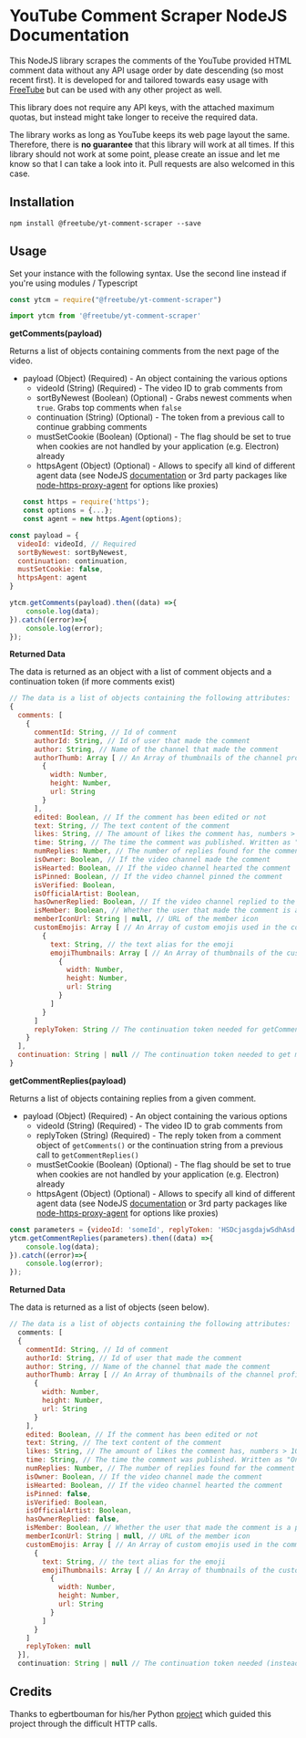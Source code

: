 # YouTube Comment Scraper NodeJS Documentation
This NodeJS library scrapes the comments of the YouTube provided HTML comment data without any API usage order by date descending (so most recent first). It is developed for and tailored towards easy usage with [FreeTube](https://github.com/FreeTubeApp/FreeTube) but can be used with any other project as well.

This library does not require any API keys, with the attached maximum quotas, but instead might take longer to receive the required data.

The library works as long as YouTube keeps its web page layout the same. Therefore, there is **no guarantee** that this library will work at all times.
If this library should not work at some point, please create an issue and let me know so that I can take a look into it. Pull requests are also welcomed in this case.


## Installation
`npm install @freetube/yt-comment-scraper --save`

## Usage
Set your instance with the following syntax. Use the second line instead if you're using modules / Typescript
```javascript
const ytcm = require("@freetube/yt-comment-scraper")

import ytcm from '@freetube/yt-comment-scraper'
```

**getComments(payload)**

Returns a list of objects containing comments from the next page of the video.

- payload (Object) (Required) - An object containing the various options
  - videoId (String) (Required) - The video ID to grab comments from
  - sortByNewest (Boolean) (Optional) - Grabs newest comments when `true`. Grabs top comments when `false`
  - continuation (String) (Optional) - The token from a previous call to continue grabbing comments
  - mustSetCookie (Boolean) (Optional) - The flag should be set to true when cookies are not handled by your application (e.g. Electron) already 
  - httpsAgent (Object) (Optional) - Allows to specify all kind of different agent data (see NodeJS [documentation](https://nodejs.org/api/https.html#https_class_https_agent) or 3rd party packages like [node-https-proxy-agent](https://github.com/TooTallNate/node-https-proxy-agent) for options like proxies)
  ```javascript
  const https = require('https');
  const options = {...};  
  const agent = new https.Agent(options);
  ```
```javascript
const payload = {
  videoId: videoId, // Required
  sortByNewest: sortByNewest,
  continuation: continuation,
  mustSetCookie: false,
  httpsAgent: agent
}

ytcm.getComments(payload).then((data) =>{
    console.log(data);
}).catch((error)=>{
    console.log(error);
});
```
**Returned Data**

The data is returned as an object with a list of comment objects and a continuation token (if more comments exist)
```javascript
// The data is a list of objects containing the following attributes:
{
  comments: [
    {
      commentId: String, // Id of comment
      authorId: String, // Id of user that made the comment
      author: String, // Name of the channel that made the comment
      authorThumb: Array [ // An Array of thumbnails of the channel profile
        {
          width: Number,
          height: Number,
          url: String
        }
      ],
      edited: Boolean, // If the comment has been edited or not
      text: String, // The text content of the comment
      likes: String, // The amount of likes the comment has, numbers > 1000 displayed with 1.9K, 2K...
      time: String, // The time the comment was published. Written as "One day ago"
      numReplies: Number, // The number of replies found for the comment
      isOwner: Boolean, // If the video channel made the comment
      isHearted: Boolean, // If the video channel hearted the comment
      isPinned: Boolean, // If the video channel pinned the comment
      isVerified: Boolean,
      isOfficialArtist: Boolean,
      hasOwnerReplied: Boolean, // If the video channel replied to the comment
      isMember: Boolean, // Whether the user that made the comment is a paid member or not
      memberIconUrl: String | null, // URL of the member icon
      customEmojis: Array [ // An Array of custom emojis used in the comment
        {
          text: String, // the text alias for the emoji
          emojiThumbnails: Array [ // An Array of thumbnails of the custom emoji
            {
              width: Number,
              height: Number,
              url: String
            }
          ]
        }
      ]
      replyToken: String // The continuation token needed for getCommentReplies()
    }
  ],
  continuation: String | null // The continuation token needed to get more comments from getComments()
}
```

**getCommentReplies(payload)**

Returns a list of objects containing replies from a given comment.

- payload (Object) (Required) - An object containing the various options
  - videoId (String) (Required) - The video ID to grab comments from
  - replyToken (String) (Required) - The reply token from a comment object of `getComments()` or the continuation string from a previous call to `getCommentReplies()`
  - mustSetCookie (Boolean) (Optional) - The flag should be set to true when cookies are not handled by your application (e.g. Electron) already 
  - httpsAgent (Object) (Optional) - Allows to specify all kind of different agent data (see NodeJS [documentation](https://nodejs.org/api/https.html#https_class_https_agent) or 3rd party packages like [node-https-proxy-agent](https://github.com/TooTallNate/node-https-proxy-agent) for options like proxies)
```javascript
const parameters = {videoId: 'someId', replyToken: 'HSDcjasgdajwSdhAsd', mustSetCookie: true, httpsAgent: null};
ytcm.getCommentReplies(parameters).then((data) =>{
    console.log(data);
}).catch((error)=>{
    console.log(error);
});
```
**Returned Data**

The data is returned as a list of objects (seen below).
```javascript
// The data is a list of objects containing the following attributes:
  comments: [
  {
    commentId: String, // Id of comment
    authorId: String, // Id of user that made the comment
    author: String, // Name of the channel that made the comment
    authorThumb: Array [ // An Array of thumbnails of the channel profile
      {
        width: Number,
        height: Number,
        url: String
      }
    ],
    edited: Boolean, // If the comment has been edited or not
    text: String, // The text content of the comment
    likes: String, // The amount of likes the comment has, numbers > 1000 displayed with 1.9K, 2K...
    time: String, // The time the comment was published. Written as "One day ago"
    numReplies: Number, // The number of replies found for the comment
    isOwner: Boolean, // If the video channel made the comment
    isHearted: Boolean, // If the video channel hearted the comment
    isPinned: false,
    isVerified: Boolean,
    isOfficialArtist: Boolean,
    hasOwnerReplied: false,
    isMember: Boolean, // Whether the user that made the comment is a paid member or not
    memberIconUrl: String | null, // URL of the member icon
    customEmojis: Array [ // An Array of custom emojis used in the comment
      {
        text: String, // the text alias for the emoji
        emojiThumbnails: Array [ // An Array of thumbnails of the custom emoji
          {
            width: Number,
            height: Number,
            url: String
          }
        ]
      }
    ]
    replyToken: null
  }],
  continuation: String | null // The continuation token needed (instead of replyToken) to get more replies from getCommentReplies()
```
## Credits
Thanks to egbertbouman for his/her Python [project](https://github.com/egbertbouman/youtube-comment-downloader) which guided this project through the difficult HTTP calls.
